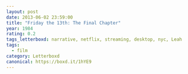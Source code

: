 ```yaml
---
layout: post 
date: 2013-06-02 23:59:00
title: "Friday the 13th: The Final Chapter"
year: 1984
rating: 0.2
tags_letterboxd: narrative, netflix, streaming, desktop, nyc, Leah
tags:
  - film
category: Letterboxd
canonical: https://boxd.it/1hYE9
---
```

